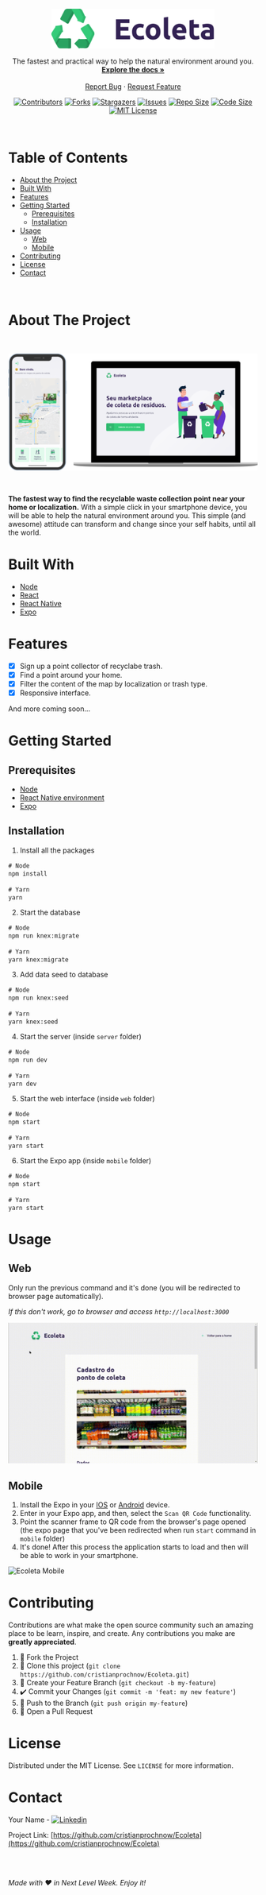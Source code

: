 <p align="center">
  <a href="https://github.com/cristianprochnow/Ecoleta">
    <img src="./.github/ecoleta.svg" alt="Ecoleta" height="80">
  </a>

  <p align="center">
    The fastest and practical way to help the natural environment around you.
    <br />
    <a href="https://github.com/cristianprochnow/Ecoleta"><strong>Explore the docs »</strong></a>
    <br />
    <br />
    <a href="https://github.com/cristianprochnow/Ecoleta/issues">Report Bug</a>
    ·
    <a href="https://github.com/cristianprochnow/Ecoleta/issues">Request Feature</a>
  </p>
</p>
<div align="center">

  [![Contributors][contributors-shield]][contributors-url]
  [![Forks][forks-shield]][forks-url]
  [![Stargazers][stars-shield]][stars-url]
  [![Issues][issues-shield]][issues-url]
  [![Repo Size][repo-size-shield]][repo-size-url]
  [![Code Size][code-size-shield]][code-size-url]
  [![MIT License][license-shield]][license-url]

</div>
<br />

<h1>Table of Contents</h1>

* [About the Project](#about-the-project)
* [Built With](#built-with)
* [Features](#features)
* [Getting Started](#getting-started)
  * [Prerequisites](#prerequisites)
  * [Installation](#installation)
* [Usage](#usage)
  * [Web](#web-usage)
  * [Mobile](#mobile-usage)
* [Contributing](#contributing)
* [License](#license)
* [Contact](#contact)

<br />

<h1 id="about-the-project">About The Project</h1>

<br />

<div align="center">

  [![Product Name Screen Shot][product-screenshot]](./.github/ecoleta.png)

</div>

<br />

**The fastest way to find the recyclable waste collection point near your home or localization.** With a simple click in your smartphone device, you will be able to help the natural environment around you. This simple (and awesome) attitude can transform and change since your self habits, until all the world.

<h1 id="built-with">Built With</h1>

* [Node](https://github.com/nodejs/node)
* [React](https://github.com/facebook/react)
* [React Native](https://github.com/facebook/react-native)
* [Expo](https://github.com/expo/expo)


<h1 id="features">Features</h1>

- [x] Sign up a point collector of recyclabe trash.
- [x] Find a point around your home.
- [x] Filter the content of the map by localization or trash type.
- [x] Responsive interface.

And more coming soon...


<h1 id="getting-started">Getting Started</h1>

<h2 id="prerequisites">Prerequisites</h2>

- [Node](https://nodejs.org/en/download/)
- [React Native environment](https://reactnative.dev/docs/environment-setup)
- [Expo](https://docs.expo.io/)

<h2 id="installation">Installation</h2>

1. Install all the packages
```shell
# Node
npm install

# Yarn
yarn
```

2. Start the database
```shell
# Node
npm run knex:migrate

# Yarn
yarn knex:migrate
```

3. Add data seed to database
```shell
# Node
npm run knex:seed

# Yarn
yarn knex:seed
```

4. Start the server (inside `server` folder)
```shell
# Node
npm run dev

# Yarn
yarn dev
```

5. Start the web interface (inside `web` folder)
```shell
# Node
npm start

# Yarn
yarn start
```

6. Start the Expo app (inside `mobile` folder)
```shell
# Node
npm start

# Yarn
yarn start
```


<h1 id="usage">Usage</h1>

<h2 id="web-usage">Web</h2>

Only run the previous command and it's done (you will be redirected to browser page automatically).

_If this don't work, go to browser and access `http://localhost:3000`_

<img src="./.github/ecoleta-demo.gif" alt="Ecoleta Web" />

<h2 id="mobile-usage">Mobile</h2>

1. Install the Expo in your [IOS](https://apps.apple.com/br/app/expo-client/id982107779) or [Android](https://play.google.com/store/apps/details?id=host.exp.exponent&hl=en) device.
2. Enter in your Expo app, and then, select the `Scan QR Code` functionality.
3. Point the scanner frame to QR code from the browser's page opened (the expo page that you've been redirected when run `start` command in `mobile` folder)
4. It's done! After this process the application starts to load and then will be able to work in your smartphone.

<img src="./.github/ecoleta-demo-mobile.gif" alt="Ecoleta Mobile" />

<br />

<h1 id="contributing">Contributing</h1>

Contributions are what make the open source community such an amazing place to be learn, inspire, and create. Any contributions you make are **greatly appreciated**.

1. 🍴 Fork the Project
2. 👯 Clone this project (`git clone https://github.com/cristianprochnow/Ecoleta.git`)
3. 🔀 Create your Feature Branch (`git checkout -b my-feature`)
4. ✔️ Commit your Changes (`git commit -m 'feat: my new feature'`)
5. 📌 Push to the Branch (`git push origin my-feature`)
6. 🔁 Open a Pull Request


<h1 id="license">License</h1>

Distributed under the MIT License. See `LICENSE` for more information.


<h1 id="contact">Contact</h1>

Your Name - [![Linkedin][linkedin-shield]][linkedin-url]

Project Link: [https://github.com/cristianprochnow/Ecoleta](https://github.com/cristianprochnow/Ecoleta)

<br />
<br />

_Made with &hearts; in Next Level Week. Enjoy it!_

[contributors-shield]: https://img.shields.io/github/contributors/cristianprochnow/Ecoleta.svg?style=flat
[contributors-url]: https://github.com/cristianprochnow/Ecoleta/graphs/contributors
[forks-shield]: https://img.shields.io/github/forks/cristianprochnow/Ecoleta.svg?style=flat
[forks-url]: https://github.com/cristianprochnow/Ecoleta/network/members
[stars-shield]: https://img.shields.io/github/stars/cristianprochnow/Ecoleta.svg?style=flat
[stars-url]: https://github.com/cristianprochnow/Ecoleta/stargazers
[issues-shield]: https://img.shields.io/github/issues/cristianprochnow/Ecoleta.svg?style=flat
[issues-url]: https://github.com/cristianprochnow/Ecoleta/issues
[license-shield]: https://img.shields.io/github/license/cristianprochnow/Ecoleta.svg?style=flat
[license-url]: https://github.com/cristianprochnow/Ecoleta/blob/master/LICENSE.txt
[repo-size-shield]: https://img.shields.io/github/repo-size/cristianprochnow/Ecoleta.svg?style=flat
[repo-size-url]: https://github.com/cristianprochnow/Ecoleta
[code-size-shield]: https://img.shields.io/github/languages/code-size/cristianprochnow/Ecoleta
[code-size-url]: https://github.com/cristianprochnow/Ecoleta
[linkedin-shield]: https://img.shields.io/badge/-LinkedIn-black.svg?style=flat&logo=linkedin&colorB=0077b4
[linkedin-url]: https://www.linkedin.com/in/cristianprochnow
[product-screenshot]: ./.github/ecoleta.png
